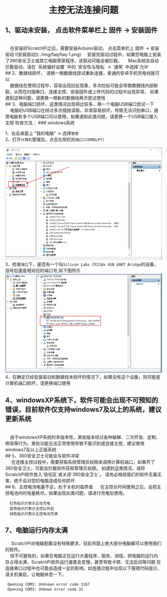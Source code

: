 #  <center>主控无法连接问题</center>  

## 1、驱动未安装， 点击软件菜单栏上 固件 -> 安装固件
<br/>
&nbsp;&nbsp;&nbsp;&nbsp;在安装好ScratchPi之后，需要安装Arduino驱动，  点击菜单栏上 固件 -> 安装驱动
    ![安装驱动](../img/faq/faq-1.png)  
&nbsp;&nbsp;&nbsp;&nbsp;安装完驱动过程中，如果您电脑上安装了360安全卫士或其它电脑管家程序，该驱动可能会被拦截。  
&nbsp;&nbsp;&nbsp;&nbsp;Mac系统会自动拦截驱动，请在 `系统偏好设置` 中的 `安全性与隐私` -> `通用` 中选择`允许`
<br/>
## 2、数据线损坏， 请换一根数据线尝试重新连接，普通的安卓手机充电线就可以
<br/>
&nbsp;&nbsp;&nbsp;&nbsp;数据线在使用过程中，容易出现拉扯现象，多次拉扯可能会导致数据线内部断裂，从而在扫描串口、连接主控、安装固件或上传代码的过程中出现异常， 如果遇到这种问题，请更换一根新的数据线再次尝试使用
<br/>
## 3、电脑端口损坏，这类情况出现得比较多，换一个电脑USB端口尝试一下
<br/>
&nbsp;&nbsp;&nbsp;&nbsp;电脑的USB端口在经过多次插拔读取，非常容易损坏，导致无法识别串口，通常电脑有多个USB端口可以使用，如果遇到此类问题，请更换一个USB端口接入主控
    检查方法：
### windows系统

1、右击桌面上 "我的电脑" -> 选择``管理``   
2、打开``计算机``管理后，点击左侧栏的``端口(COM和LPT)``  
<br>
![设备管理器](../img/faq/faq-connection-1.png)
<br/>
3、检查`端口`下，是否有一个叫``Silicon Labs CP210x USB UART Bridge``的设备，括号后面是相对应的端口号,如下图所示
![端口](../img/faq/faq-connection-2.png)
4、在确定已经安装驱动和数据线未损坏的情况下，如果没有这个设备，则可能是计算机端口损坏，请更换端口使用
<br>
## 4、windowsXP系统下，软件可能会出现不可预知的错误，目前软件仅支持windows7及以上的系统，建议更新系统
<br/>
&nbsp;&nbsp;&nbsp;&nbsp;由于windowsXP系统的多版本性，某些版本经过各种破解、二次开发、定制、修改等行为，某些功能无法正常使用导致不能识别或连接主控，建议使用windows7及以上正版系统
<br/>
## 5、360安全卫士可能会与软件冲突
<br/>
&nbsp;&nbsp;&nbsp;&nbsp; 在连接主控过程中，需要获取系统管理员权限来调用计算机端口，如果开了360安全卫士，可能会拦截软件获取管理员权限。  
如遇到这类情况，请将ScratchPi软件放入`信任区`或关闭`360安全卫士`。  
请务必相信我们的软件无毒无害，绝不会对您的电脑造成任何损坏.  
<br/>
## 6、主控电池电量不足，处于关机的临界值
&nbsp;&nbsp;&nbsp;&nbsp; 在主控长时间使用之后，会把主控电池内的电量耗尽。如果出现此类问题，请进行充电后使用。

```  
  红色指示灯表示正在充电  
  蓝色指示灯表示主控以开启  
  绿色指示灯表示主控电池充满  
```

## 7、电脑运行内存太满
&nbsp;&nbsp;&nbsp;&nbsp; ScratchPi对电脑配置没有特殊要求，目前市面上绝大部分电脑都可以使用我们的软件。  
&nbsp;&nbsp;&nbsp;&nbsp;但不可避免的，如果在电脑正在运行大量程序、服务、进程，把电脑的运行内存占得太满，ScratchPi软件运行速度会变慢，甚至导致卡顿、无法启动等问题
在连接串口过程中也可能会造成一定的影响。如连接过程中出现以下报错代码提示,请关机重启，让电脑休息一下。  

```
 Opening COM3: Unknown error code 1167
 Opening COM3: Unkown error code 31
```

